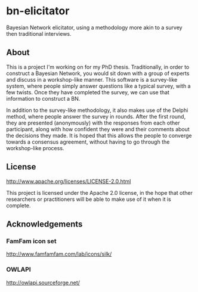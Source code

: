 # bn-elicitator #

Bayesian Network elicitator, using a methodology more akin to a survey then traditional interviews.

## About ##

This is a project I'm working on for my PhD thesis. Traditionally, in order to construct a Bayesian Network, you would sit down with a group of experts and discuss in a workshop-like manner. This software is a survey-like system, where people simply answer questions like a typical survey, with a few twists. Once they have completed the survey, we can use that information to construct a BN.

In addition to the survey-like methodology, it also makes use of the Delphi method, where people answer the survey in rounds. 
After the first round, they are presented (anonymously) with the responses from each other participant, along with how confident they were and their comments about the decisions they made. 
It is hoped that this allows the people to converge towards a consensus agreement, without having to go through the workshop-like process.


## License ##

http://www.apache.org/licenses/LICENSE-2.0.html

This project is licensed under the Apache 2.0 license, in the hope that other researchers or practitioners will be able to make use of it when it is complete.


## Acknowledgements ##

### FamFam icon set ###

http://www.famfamfam.com/lab/icons/silk/

### OWLAPI ###

http://owlapi.sourceforge.net/
